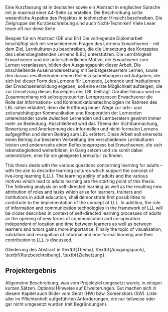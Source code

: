 
Eine Kurzfassung ist in deutscher sowie ein Abstract in englischer Sprache mit je maximal einer A4-Seite zu erstellen. Die Beschreibung sollte wesentliche Aspekte des Projektes in technischer Hinsicht beschreiben. Die Zielgruppe der Kurzbeschreibung sind auch Nicht-Techniker! Viele Leser lesen oft nur diese Seite.


Beispiel für ein Abstract (DE und EN)
Die vorliegende Diplomarbeit beschäftigt sich mit verschiedenen Fragen des Lernens Erwachsener – mit dem Ziel, Lernkulturen zu beschreiben, die die Umsetzung des Konzeptes des Lebensbegleitenden Lernens (LBL) unterstützen. Die Lernfähigkeit Erwachsener und die unterschiedlichen Motive, die Erwachsene zum Lernen veranlassen, bilden den Ausgangspunkt dieser Arbeit. Die anschließende Auseinandersetzung mit Selbstgesteuertem Lernen, sowie den daraus resultierenden neuen Rollenzuschreibungen und Aufgaben, die sich bei dieser Form des Lernens für Lernende, Lehrende und Institutionen der Erwachsenenbildung ergeben, soll eine erste Möglichkeit aufzeigen, die zur Umsetzung dieses Konzeptes des LBL beiträgt. Darüber hinaus wird im Zusammenhang mit selbstgesteuerten Lernprozessen Erwachsener die Rolle der Informations- und Kommunikationstechnologien im Rahmen des LBL näher erläutert, denn die Eröffnung neuer Wege zur orts- und zeitunabhängiger Kommunikation und Kooperation der Lernenden untereinander sowie zwischen Lernenden und Lernberatern gewinnt immer mehr an Bedeutung. Abschließend wird das Thema der Sichtbarmachung, Bewertung und Anerkennung des informellen und nicht-formalen Lernens aufgegriffen und deren Beitrag zum LBL erörtert. Diese Arbeit soll einerseits einen Beitrag zur besseren Verbreitung der verschiedenen Lernkulturen leisten und andererseits einen Reflexionsprozess bei Erwachsenen, die sich lebensbegleitend weiterbilden, in Gang setzen und sie somit dabei unterstützen, eine für sie geeignete Lernkultur zu finden.



This thesis deals with the various questions concerning learning for adults – with the aim to describe learning cultures which support the concept of live-long learning (LLL). The learning ability of adults and the various motives which lead to adults learning are the starting point of this thesis. The following analysis on self-directed learning as well as the resulting new attribution of roles and tasks which arise for learners, trainers and institutions in adult education, shall demonstrate first possibilities to contribute to the implementation of the concept of LLL. In addition, the role of information and communication technologies in the framework of LLL will be closer described in context of self-directed learning processes of adults as the opening of new forms of communication and co-operation independent of location and time between learners as well as between learners and tutors gains more importance. Finally the topic of visualisation, validation and recognition of informal and non-formal learning and their contribution to LLL is discussed.


Gliederung des Abstract in \textbf{Thema}, \textbf{Ausgangspunk}, \textbf{Kurzbeschreibung}, \textbf{Zielsetzung}.

## Projektergebnis

Allgemeine Beschreibung, was vom Projektziel umgesetzt wurde, in einigen kurzen Sätzen. Optional Hinweise auf Erweiterungen. Gut machen sich in diesem Kapitel auch Bilder vom Gerät (HW) bzw. Screenshots (SW).
Liste aller im Pflichtenheft aufgeführten Anforderungen, die nur teilweise oder gar nicht umgesetzt wurden (mit Begründungen).
